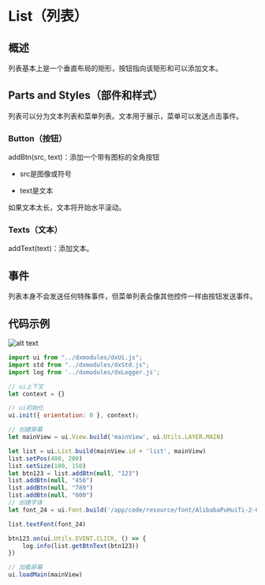 # List（列表）

## 概述

列表基本上是一个垂直布局的矩形，按钮指向该矩形和可以添加文本。


## Parts and Styles（部件和样式）

列表可以分为文本列表和菜单列表。文本用于展示，菜单可以发送点击事件。

### Button（按钮）

addBtn(src, text)：添加一个带有图标的全角按钮

- src是图像或符号

- text是文本

如果文本太长，文本将开始水平滚动。

### Texts（文本）

addText(text)：添加文本。

## 事件

列表本身不会发送任何特殊事件，但菜单列表会像其他控件一样由按钮发送事件。

## 代码示例

![alt text](list.png)

```js
import ui from "../dxmodules/dxUi.js";
import std from "../dxmodules/dxStd.js";
import log from '../dxmodules/dxLogger.js';

// ui上下文
let context = {}

// ui初始化
ui.init({ orientation: 0 }, context);

// 创建屏幕
let mainView = ui.View.build('mainView', ui.Utils.LAYER.MAIN)

let list = ui.List.build(mainView.id + 'list', mainView)
list.setPos(400, 200)
list.setSize(100, 150)
let btn123 = list.addBtn(null, "123")
list.addBtn(null, "456")
list.addBtn(null, "789")
list.addBtn(null, "000")
// 创建字体
let font_24 = ui.Font.build('/app/code/resource/font/AlibabaPuHuiTi-2-65-Medium.ttf', 24, ui.Utils.FONT_STYLE.ITALIC | ui.Utils.FONT_STYLE.BOLD)

list.textFont(font_24)

btn123.on(ui.Utils.EVENT.CLICK, () => {
    log.info(list.getBtnText(btn123))
})

// 加载屏幕
ui.loadMain(mainView)
```

